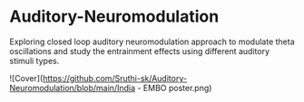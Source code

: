 # Auditory-Neuromodulation
Exploring closed loop auditory neuromodulation approach to modulate theta oscillations and study the entrainment effects  using different auditory stimuli types.

![Cover](https://github.com/Sruthi-sk/Auditory-Neuromodulation/blob/main/India - EMBO poster.png)
